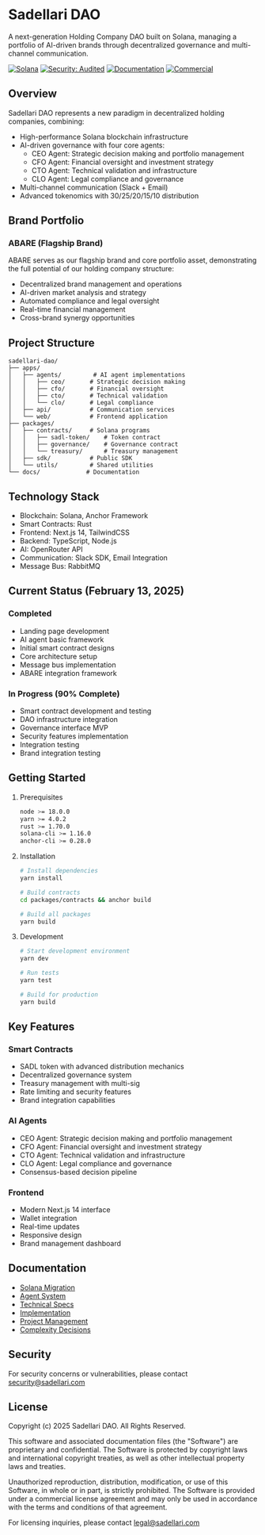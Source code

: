 # Sadellari DAO

A next-generation Holding Company DAO built on Solana, managing a portfolio of AI-driven brands through decentralized governance and multi-channel communication.

[![Solana](https://img.shields.io/badge/Solana-Platform-blue)](https://solana.com/)
[![Security: Audited](https://img.shields.io/badge/Security-Audited-green.svg)](docs/security-audit.md)
[![Documentation](https://img.shields.io/badge/Documentation-Complete-brightgreen.svg)](docs/README.md)
[![Commercial](https://img.shields.io/badge/License-Commercial-red.svg)](LICENSE)

## Overview

Sadellari DAO represents a new paradigm in decentralized holding companies, combining:
- High-performance Solana blockchain infrastructure
- AI-driven governance with four core agents:
  * CEO Agent: Strategic decision making and portfolio management
  * CFO Agent: Financial oversight and investment strategy
  * CTO Agent: Technical validation and infrastructure
  * CLO Agent: Legal compliance and governance
- Multi-channel communication (Slack + Email)
- Advanced tokenomics with 30/25/20/15/10 distribution

## Brand Portfolio

### ABARE (Flagship Brand)
ABARE serves as our flagship brand and core portfolio asset, demonstrating the full potential of our holding company structure:
- Decentralized brand management and operations
- AI-driven market analysis and strategy
- Automated compliance and legal oversight
- Real-time financial management
- Cross-brand synergy opportunities

## Project Structure

```
sadellari-dao/
├── apps/
│   ├── agents/         # AI agent implementations
│   │   ├── ceo/       # Strategic decision making
│   │   ├── cfo/       # Financial oversight
│   │   ├── cto/       # Technical validation
│   │   └── clo/       # Legal compliance
│   ├── api/           # Communication services
│   └── web/           # Frontend application
├── packages/
│   ├── contracts/     # Solana programs
│   │   ├── sadl-token/    # Token contract
│   │   ├── governance/    # Governance contract
│   │   └── treasury/      # Treasury management
│   ├── sdk/           # Public SDK
│   └── utils/         # Shared utilities
└── docs/             # Documentation
```

## Technology Stack

- Blockchain: Solana, Anchor Framework
- Smart Contracts: Rust
- Frontend: Next.js 14, TailwindCSS
- Backend: TypeScript, Node.js
- AI: OpenRouter API
- Communication: Slack SDK, Email Integration
- Message Bus: RabbitMQ

## Current Status (February 13, 2025)

### Completed
- Landing page development
- AI agent basic framework
- Initial smart contract designs
- Core architecture setup
- Message bus implementation
- ABARE integration framework

### In Progress (90% Complete)
- Smart contract development and testing
- DAO infrastructure integration
- Governance interface MVP
- Security features implementation
- Integration testing
- Brand integration testing

## Getting Started

1. Prerequisites
   ```bash
   node >= 18.0.0
   yarn >= 4.0.2
   rust >= 1.70.0
   solana-cli >= 1.16.0
   anchor-cli >= 0.28.0
   ```

2. Installation
   ```bash
   # Install dependencies
   yarn install

   # Build contracts
   cd packages/contracts && anchor build

   # Build all packages
   yarn build
   ```

3. Development
   ```bash
   # Start development environment
   yarn dev

   # Run tests
   yarn test

   # Build for production
   yarn build
   ```

## Key Features

### Smart Contracts
- SADL token with advanced distribution mechanics
- Decentralized governance system
- Treasury management with multi-sig
- Rate limiting and security features
- Brand integration capabilities

### AI Agents
- CEO Agent: Strategic decision making and portfolio management
- CFO Agent: Financial oversight and investment strategy
- CTO Agent: Technical validation and infrastructure
- CLO Agent: Legal compliance and governance
- Consensus-based decision pipeline

### Frontend
- Modern Next.js 14 interface
- Wallet integration
- Real-time updates
- Responsive design
- Brand management dashboard

## Documentation

- [Solana Migration](docs/B-solana-migration.md)
- [Agent System](docs/C-agent-system.md)
- [Technical Specs](docs/D-technical-specs.md)
- [Implementation](docs/E-implementation.md)
- [Project Management](docs/F-project-management.md)
- [Complexity Decisions](docs/G-complexity-decisions.md)

## Security

For security concerns or vulnerabilities, please contact security@sadellari.com

## License

Copyright (c) 2025 Sadellari DAO. All Rights Reserved.

This software and associated documentation files (the "Software") are proprietary and confidential. The Software is protected by copyright laws and international copyright treaties, as well as other intellectual property laws and treaties.

Unauthorized reproduction, distribution, modification, or use of this Software, in whole or in part, is strictly prohibited. The Software is provided under a commercial license agreement and may only be used in accordance with the terms and conditions of that agreement.

For licensing inquiries, please contact legal@sadellari.com
